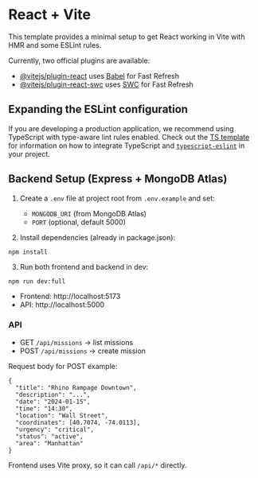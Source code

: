 # React + Vite

This template provides a minimal setup to get React working in Vite with HMR and some ESLint rules.

Currently, two official plugins are available:

- [@vitejs/plugin-react](https://github.com/vitejs/vite-plugin-react/blob/main/packages/plugin-react) uses [Babel](https://babeljs.io/) for Fast Refresh
- [@vitejs/plugin-react-swc](https://github.com/vitejs/vite-plugin-react/blob/main/packages/plugin-react-swc) uses [SWC](https://swc.rs/) for Fast Refresh

## Expanding the ESLint configuration

If you are developing a production application, we recommend using TypeScript with type-aware lint rules enabled. Check out the [TS template](https://github.com/vitejs/vite/tree/main/packages/create-vite/template-react-ts) for information on how to integrate TypeScript and [`typescript-eslint`](https://typescript-eslint.io) in your project.

## Backend Setup (Express + MongoDB Atlas)

1. Create a `.env` file at project root from `.env.example` and set:
   - `MONGODB_URI` (from MongoDB Atlas)
   - `PORT` (optional, default 5000)

2. Install dependencies (already in package.json):

```
npm install
```

3. Run both frontend and backend in dev:

```
npm run dev:full
```

- Frontend: http://localhost:5173
- API: http://localhost:5000

### API
- GET `/api/missions` → list missions
- POST `/api/missions` → create mission

Request body for POST example:

```
{
  "title": "Rhino Rampage Downtown",
  "description": "...",
  "date": "2024-01-15",
  "time": "14:30",
  "location": "Wall Street",
  "coordinates": [40.7074, -74.0113],
  "urgency": "critical",
  "status": "active",
  "area": "Manhattan"
}
```

Frontend uses Vite proxy, so it can call `/api/*` directly.
